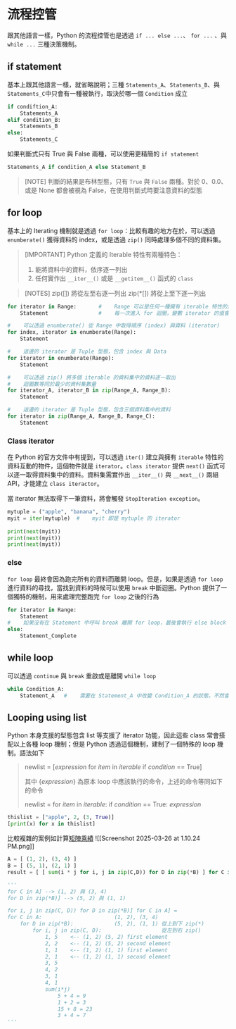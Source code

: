 # 流程控管

跟其他語言一樣，Python 的流程控管也是透過 `if ... else ...`、 `for ...` 、與 `while ...`  三種決策機制。

## if statement

基本上跟其他語言一樣，就省略說明；三種 `Statements_A`、`Statements_B`、與 `Statements_C`中只會有一種被執行，取決於哪一個 `Condition` 成立
``` Python
if condiftion_A:
    Statements_A
elif condition_B:
    Statements_B
else:
    Statements_C
```

如果判斷式只有 True 與 False 兩種，可以使用更精簡的 `if statement`
``` Python
Statements_A if condition_A else Statement_B
```

> [NOTE]
> 判斷的結果是布林型態，只有 `True` 與 `False` 兩種。對於 0、0.0、或是 None 都會被視為 False，在使用判斷式時要注意資料的型態 

## for loop

基本上的 Iterating 機制就是透過 `for loop`：比較有趣的地方在於，可以透過 `enumberate()` 獲得資料的 index，或是透過 `zip()` 同時處理多個不同的資料集。 

> [IMPORTANT]
> Python 定義的 Iterable 特性有兩種特色：
> 1.  能將資料中的資料，依序逐一列出
> 2. 任何實作出 `__iter__()` 或是 `__getitem__()` 函式的 `class`

> [NOTES]
> zip([]) 將從左至右逐一列出
> zip(\*[]) 將從上至下逐一列出

``` Python
for iterator in Range:       #    Range 可以是任何一種擁有 iterable 特性的資料 
	Statement                #    每一次進入 for 迴圈，變數 iterator 的值會依序改變

#    可以透過 enumberate() 從 Range 中取得順序 (index) 與資料 (iterator)
for index, iterator in enumberate(Range):
	Statement

#    這邊的 iterator 是 Tuple 型態，包含 index 與 Data
for iterator in enumberate(Range):
	Statement

#    可以透過 zip() 將多個 iterable 的資料集中的資料逐一取出
#    迴圈數等同於最少的資料集數量
for iterator_A, iterator_B in zip(Range_A, Range_B):
	Statement

#    這邊的 iterator 是 Tuple 型態，包含三個資料集中的資料
for iterator in zip(Range_A, Range_B, Range_C):
	Statement
```

### Class iterator

在 Python 的官方文件中有提到，可以透過 `iter()` 建立與擁有 `iterable` 特性的資料互動的物件，這個物件就是 `iterator`。`class iterator` 提供 `next()` 函式可以逐一取得資料集中的資料。資料集需實作出 `__iter__()` 與 `__next__()` 兩組 API，才能建立 `class iteractor`。 

當 iterator 無法取得下一筆資料，將會觸發 `StopIteration exception`。

``` Python
mytuple = ("apple", "banana", "cherry")  
myit = iter(mytuple)  #    myit 即是 mytuple 的 iterator
  
print(next(myit))  
print(next(myit))  
print(next(myit))
```

### else

`for loop` 最終會因為跑完所有的資料而離開 loop。但是，如果是透過 `for loop` 進行資料的尋找，當找到資料的時候可以使用 `break` 中斷迴圈。Python 提供了一個獨特的機制，用來處理完整跑完 `for loop` 之後的行為

``` Python
for iterator in Range:
    Statement
#    如果沒有在 Statement 中呼叫 break 離開 for loop，最後會執行 else block 中的程式
else:
	Statement_Complete
```

## while loop

可以透過 `continue` 與 `break` 重啟或是離開 `while loop`
``` Python
while Condition_A:
    Statement_A   #    需要在 Statement_A 中改變 Condition_A 的狀態，不然會永久困在迴圈
```

## Looping using list 

Python 本身支援的型態包含 list 等支援了 iterator 功能，因此這些 class 常會搭配以上各種 loop 機制；但是 Python 透過這個機制，建制了一個特殊的 loop 機制。語法如下

> newlist = [_expression_ for _item_ in _iterable_ if _condition_ == True]
>
> 其中 {_expression_} 為原本 loop 中應該執行的命令，上述的命令等同如下的命令
> 
> newlist = for _item_ in _iterable_:
>             if _condition_ == True:
>                  _expression_

``` python
thislist = ["apple", 2, (3, True)] 
[print(x) for x in thislist]
```

比較複雜的案例如計算[矩陣乘績](https://zh.wikipedia.org/zh-hant/%E7%9F%A9%E9%99%A3%E4%B9%98%E6%B3%95)
![[Screenshot 2025-03-26 at 1.10.24 PM.png]]

``` python
A = [ (1, 2), (3, 4) ]
B = [ (5, 1), (2, 1) ]
result = [ [ sum(i * j for i, j in zip(C,D)) for D in zip(*B) ] for C in A]

'''
for C in A] --> (1, 2) 與 (3, 4)
for D in zip(*B)] --> (5, 2) 與 (1, 1)

for i, j in zip(C, D)) for D in zip(*B)] for C in A] = 
for C in A:                       (1, 2), (3, 4)
    for D in zip(*B):             (5, 2), (1, 1) 從上到下 zip(*)
        for i, j in zip(C, D):                   從左到右 zip()
            1, 5    <-- (1, 2) (5, 2) first element 
            2, 2    <-- (1, 2) (5, 2) second element
            1, 1    <-- (1, 2) (1, 1) first element
            2, 1    <-- (1, 2) (1, 1) second element
            3, 5
            4, 2
            3, 1
            4, 1
	        sum(i*j)
		        5 + 4 = 9
		        1 + 2 = 3
		        15 + 8 = 23
		        3 + 4 = 7
'''
```